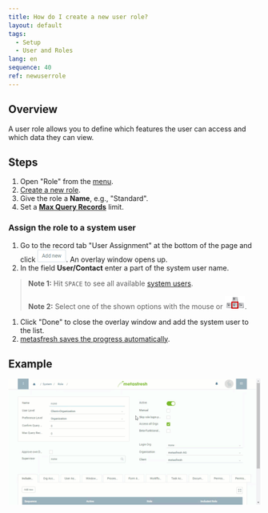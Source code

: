 ```yaml
---
title: How do I create a new user role?
layout: default
tags:
  - Setup
  - User and Roles
lang: en
sequence: 40
ref: newuserrole
---
```


## Overview
A user role allows you to define which features the user can access and which data they can view.

## Steps
1. Open "Role" from the [menu](Menu).
1. [Create a new role](New_Record_Window).
1. Give the role a **Name**, e.g., "Standard".
1. Set a [**Max Query Records**](Max_query_records_userrole) limit.

### Assign the role to a system user
1. Go to the record tab "User Assignment" at the bottom of the page and click ![](assets/Add_New_Button.png). An overlay window opens up.
1. In the field **User/Contact** enter a part of the system user name.
 >**Note 1:** Hit `SPACE` to see all available [system users](New_system_user).<br><br>
 >**Note 2:** Select one of the shown options with the mouse or ![](../DE/assets/Workflow_Auftrag_Bis_Rechnung_WebUI-73797.png).

1. Click "Done" to close the overlay window and add the system user to the list.
1. [metasfresh saves the progress automatically](Saveindicator).

## Example
![](assets/NewUserRole.gif)
